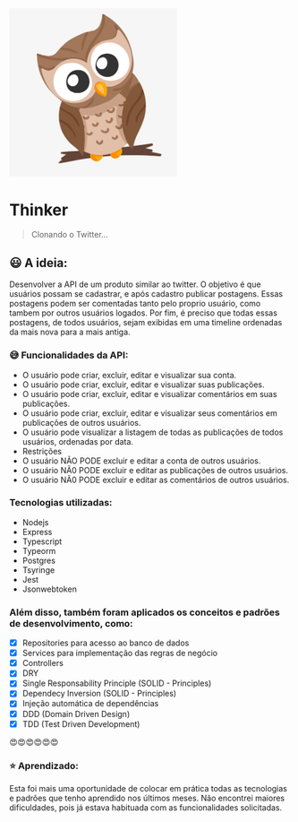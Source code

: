 
<img src="https://github.com/camilaseasky/thinker/blob/master/imgs/main.jpg" width="300px"/>

# Thinker

> Clonando o Twitter...

## :smiley: A ideia: 

Desenvolver a API de um produto similar ao twitter. O objetivo é que usuários possam se cadastrar, e após cadastro publicar postagens. 
Essas postagens podem ser comentadas tanto pelo proprio usuário, como tambem por outros usuários logados. Por fim, é preciso que todas essas postagens, de todos usuários, sejam exibidas em uma timeline ordenadas
da mais nova para a mais antiga.

###  :sweat_smile: Funcionalidades da API:
- O usuário pode criar, excluir, editar e visualizar sua conta.
- O usuário pode criar, excluir, editar e visualizar suas publicações.
- O usuário pode criar, excluir, editar e visualizar comentários em suas publicações.
- O usuário pode criar, excluir, editar e visualizar seus comentários em publicações de outros
  usuários.
- O usuário pode visualizar a listagem de todas as publicações de todos usuários, ordenadas
  por data.
- Restrições
- O usuário NÃO PODE excluir e editar a conta de outros usuários.
- O usuário NÃ0 PODE excluir e editar as publicações de outros usuários.
- O usuário NÃ0 PODE excluir e editar as comentários de outros usuários.
  


### Tecnologias utilizadas:
* Nodejs
* Express
* Typescript
* Typeorm
* Postgres
* Tsyringe
* Jest
* Jsonwebtoken

  
   
### Além disso, também foram aplicados os conceitos e padrões de desenvolvimento, como:
 - [X]  Repositories para acesso ao banco de dados
 - [X]  Services para implementação das regras de negócio
 - [X]  Controllers
 - [X]  DRY
 - [X]  Single Responsability Principle (SOLID - Principles)
 - [X]  Dependecy Inversion (SOLID - Principles)
 - [X]  Injeção automática de dependências
 - [X]  DDD (Domain Driven Design)
 - [X]  TDD (Test Driven Development)
 
 :heart_eyes::heart_eyes::heart_eyes::heart_eyes::heart_eyes::heart_eyes:
 
 
 ### :star: Aprendizado: 
 Esta foi mais uma oportunidade de colocar em prática todas as tecnologias e padrões que tenho aprendido nos últimos meses.
 Não encontrei maiores dificuldades, pois já estava habituada com as funcionalidades solicitadas.
 
 
 
 

